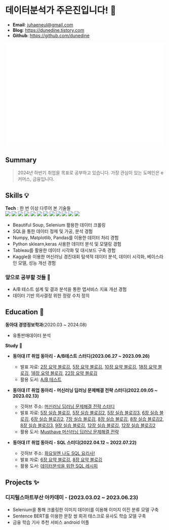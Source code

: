 
# 데이터분석가 주은진입니다! 👋
- **Email**: juhaeneul@gmail.com
- **Blog**: https://dunedine.tistory.com
- **Github**: https://github.com/dunedine

![Metrics](/github-metrics.svg)


## Summary
> 2024년 하반기 취업을 목표로 공부하고 있습니다. 
> 가장 관심이 있는 도메인은 e커머스, 금융입니다.


## Skills :bulb:
**Tech** :
한 번 이상 다루어 본 기술들      
<img src="https://img.shields.io/badge/Python-3766AB?style=flat-square&logo=Python&logoColor=white"/></a>
<img src="https://img.shields.io/badge/Oracle-F80000?style=flat-square&logo=Oracle&logoColor=white"/></a>
<img src="https://img.shields.io/badge/Selenium-43b02a?style=flat-square&logo=Selenium&logoColor=white"/></a>
<img src="https://img.shields.io/badge/Pandas-150458?style=flat-square&logo=Pandas&logoColor=white"/></a>
<img src="https://img.shields.io/badge/Numpy-013243?style=flat-square&logo=Numpy&logoColor=white"/></a>
<img src="https://img.shields.io/badge/Bigquery-4285F4?style=flat-square&logo=Google Cloud&logoColor=white"/></a>
<img src="https://img.shields.io/badge/Kaggle-20BEFF?style=flat-square&logo=Kaggle&logoColor=white"/></a>
<img src="https://img.shields.io/badge/Tableau-E97627?style=flat-square&logo=Tableau&logoColor=white"/></a>
<img src="https://img.shields.io/badge/postgresql-4169E1?style=flat-square&logo=postgresql&logoColor=white"/></a>
<img src="https://img.shields.io/badge/mysql-4479A1?style=flat-square&logo=mysql&logoColor=white"/></a>
<img src="https://img.shields.io/badge/flask-000000?style=flat-square&logo=flask&logoColor=white"/></a>
<img src="https://img.shields.io/badge/django-092E20?style=flat-square&logo=django&logoColor=white"/></a>


- Beautiful Soup, Selenium 활용한 데이터 크롤링
- SQL을 통한 데이터 정제 및 가공, 분석 경험
- Numpy, Matplotlib, Pandas를 이용한 데이터 처리 경험
- Python sklearn,keras 사용한 데이터 분석 및 모델링 경험
- Tableau를 활용한 데이터 시각화 및 대시보드 구축 경험
- Kaggle을 이용한 머신러닝 경진대회 탐색적 데이터 분석, 데이터 시각화, 베이스라인 모델, 성능 개선 경험


### 앞으로 공부할 것들 📝
- A/B 테스트 설계 및 결과 분석을 통한 앱서비스 지표 개선 경험
- 데이터 기반 의사결정 위한 정량 수치 정의



## Education :book:

**동아대 경영정보학과**(2020.03 ~ 2024.08)  
- 유통판매데이터 분석

**Study** 📄
- **동아대 IT 취업 동아리 - A/B테스트 스터디(2023.06.27 ~ 2023.09.26)**
  - 발표 자료: [2장 요약 블로깅](https://dunedine.tistory.com/22), [5장 요약 블로깅](https://dunedine.tistory.com/23), [10장 요약 블로깅](https://dunedine.tistory.com/24), [18장 요약 블로깅](https://dunedine.tistory.com/24), [18장 요약 블로깅](https://dunedine.tistory.com/25), [22장 요약 블로깅](https://dunedine.tistory.com/26)
  - 활용 도서: [A/B 테스트](https://product.kyobobook.co.kr/detail/S000060625360)

- **동아대 IT 취업 동아리 - 머신러닝 딥러닝 문제해결 전략 스터디(2022.09.05 ~ 2023.02.13)**
  - 깃허브 주소: [머신러닝 딥러닝 문제해결 전략 스터디](https://github.com/donga-it-club/ML_DL_Problemsolving_Study)
  - 발표 자료: [5장 실습 블로깅](https://dunedine.tistory.com/4), [5장 실습 블로깅2](https://dunedine.tistory.com/5), [5장 실습 블로깅3](https://dunedine.tistory.com/6),  [6장 실습 블로깅](https://dunedine.tistory.com/6), [6장 실습 블로깅2](https://dunedine.tistory.com/8), [7장 실습 블로깅](https://dunedine.tistory.com/9), [8장 실습 블로깅](https://dunedine.tistory.com/11), [8장 실습 블로깅2](https://dunedine.tistory.com/12), [8장 실습 블로깅3](https://dunedine.tistory.com/13), [9장 실습 블로깅](https://dunedine.tistory.com/14), [12장 실습 블로깅](https://dunedine.tistory.com/15), [12장 실습 블로깅2](https://dunedine.tistory.com/16)
  - 활용 도서: [Musthave 머신러닝 딥러닝 문제해결 전략](https://drive.google.com/file/d/1WhlQ3RUEuRfoF79ZhFe6iuGmRoF2NCBe/view)

- **동아대 IT 취업 동아리 - SQL 스터디(2022.04.12 ~ 2022.07.22)**
  - 깃허브 주소: [화요일엔 나도 SQL 요리사!](https://github.com/donga-it-club/SQL-STUDY)
  - 발표 자료: [6장 요약 블로깅](https://dunedine.tistory.com/2), [8장 요약 블로깅](https://dunedine.tistory.com/2)
  - 활용 도서: [데이터분석을 위한 SQL 레시피](https://g.co/kgs/wPVrmG)

## Projects :sparkles:

### 디지털스마트부산 아카데미 - (2023.03.02 ~ 2023.06.23)

- Selenium을 통해 크롤링한 이미지 데이터를 이용해 이미지 이진 분류 모델 구축
- Sentence BERT를 이용한 문장 쌍 회귀 태스크로 유사도 학습 모델 구축
- 금융 학습 기사 추천 서비스 android 어플 


